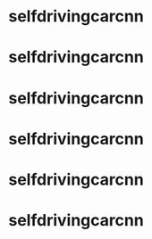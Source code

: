 # selfdrivingcarcnn
# selfdrivingcarcnn
# selfdrivingcarcnn
# selfdrivingcarcnn
# selfdrivingcarcnn
# selfdrivingcarcnn
